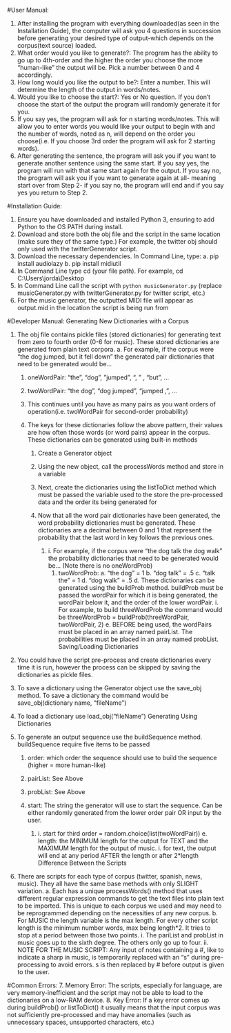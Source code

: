 #User Manual:
1. After installing the program with everything downloaded(as seen in the Installation
Guide), the computer will ask you 4 questions in succession before generating your
desired type of output-which depends on the corpus(text source) loaded.
2. What order would you like to generate?: The program has the ability to go up to
4th-order and the higher the order you choose the more “human-like” the output will
be. Pick a number between 0 and 4 accordingly.
3. How long would you like the output to be?: Enter a number. This will determine the
length of the output in words/notes.
4. Would you like to choose the start?: Yes or No question. If you don’t choose the start
of the output the program will randomly generate it for you.
5. If you say yes, the program will ask for n starting words/notes. This will allow you to
enter words you would like your output to begin with and the number of words, noted
as n, will depend on the order you choose(i.e. If you choose 3rd order the program
will ask for 2 starting words).
6. After generating the sentence, the program will ask you if you want to generate
another sentence using the same start. If you say yes, the program will run with that
same start again for the output. If you say no, the program will ask you if you want to
generate again at all- meaning start over from Step 2- if you say no, the program will
end and if you say yes you return to Step 2.

   
#Installation Guide:
1. Ensure you have downloaded and installed Python 3, ensuring to add Python to the
OS PATH during install.
2. Download and store both the obj file and the script in the same location (make sure
they of the same type.) For example, the twitter obj should only used with the
twitterGenerator script.
3. Download the necessary dependencies. In Command Line, type:
a. pip install audiolazy
b. pip install midiutil
4. In Command Line type cd (your file path). For example, cd
C:\Users\jorda\Desktop
5. In Command Line call the script with ````python musicGenerator.py```` (replace
musicGenerator.py with twitterGenerator.py for twitter script, etc.)
6. For the music generator, the outputted MIDI file will appear as output.mid in the
location the script is being run from


#Developer Manual:
Generating New Dictionaries with a Corpus
1. The obj file contains pickle files (stored dictionaries) for generating text from zero to
fourth order (0-6 for music). These stored dictionaries are generated from plain text
corpora.
a. For example, if the corpus were “the dog jumped, but it fell down” the
generated pair dictionaries that need to be generated would be…

   1. oneWordPair: “the”, “dog”, ”jumped”, “, ” , “but”, …
   
   2. twoWordPair: “the dog”, “dog jumped”, “jumped ,”, …
   
   3. This continues until you have as many pairs as you want orders of
   operation(i.e. twoWordPair for second-order probability)
   
   4. The keys for these dictionaries follow the above pattern, their values are how
   often those words (or word pairs) appear in the corpus. These dictionaries
   can be generated using built-in methods
   
      1. Create a Generator object
      2. Using the new object, call the processWords method and store in a
      variable
      3. Next, create the dictionaries using the listToDict method which must
      be passed the variable used to the store the pre-processed data and
      the order its being generated for
      
      4. Now that all the word pair dictionaries have been generated, the word
probability dictionaries must be generated. These dictionaries are a decimal
between 0 and 1 that represent the probability that the last word in key
follows the previous ones.

         1. i. For example, if the corpus were “the dog talk the dog walk” the
probability dictionaries that need to be generated would be… (Note
there is no oneWordProb)
            1. twoWordProb:
            a. “the dog” = 1
            b. “dog talk” = .5
            c. “talk the” = 1
            d. “dog walk” = .5
            d. These dictionaries can be generated using the buildProb method. buildProb
            must be passed the wordPair for which it is being generated, the wordPair
            below it, and the order of the lower wordPair.
            i. For example, to build threeWordProb the command would be
            threeWordProb = buildProb(threeWordPair, twoWordPair, 2)
            e. BEFORE being used, the wordPairs must be placed in an array named
            pairList. The probabilities must be placed in an array named probList.
            Saving/Loading Dictionaries
2. You could have the script pre-process and create dictionaries every time it is run,
however the process can be skipped by saving the dictionaries as pickle files.
3. To save a dictionary using the Generator object use the save_obj method. To save a
dictionary the command would be save_obj(dictionary name, “fileName”)
4. To load a dictionary use load_obj(“fileName”)
Generating Using Dictionaries
5. To generate an output sequence use the buildSequence method. buildSequence
require five items to be passed

   1. order: which order the sequence should use to build the sequence (higher =
   more human-like)
   
   2. pairList: See Above
   3. probList: See Above
   4. start: The string the generator will use to start the sequence. Can be either
   randomly generated from the lower order pair OR input by the user.
   
      1. i. start for third order = random.choice(list(twoWordPair))
      e. length: the MINIMUM length for the output for TEXT and the MAXIMUM
      length for the output of music.
      i. for text, the output will end at any period AFTER the length or after
      2*length
      Difference Between the Scripts
6. There are scripts for each type of corpus (twitter, spanish, news, music). They all
have the same base methods with only SLIGHT variation.
a. Each has a unique processWords() method that uses different regular
expression commands to get the text files into plain text to be imported. This
is unique to each corpus we used and may need to be reprogrammed
depending on the necessities of any new corpus.
b. For MUSIC the length variable is the max length. For every other script
length is the minimum number words, max being length*2. It tries to stop at a
period between those two points.
i. The pariList and probList in music goes up to the sixth degree. The
others only go up to four.
ii. NOTE FOR THE MUSIC SCRIPT: Any input of notes containing a #,
like to indicate a sharp in music, is temporarily replaced with an “s”
during pre-processing to avoid errors. s is then replaced by # before
output is given to the user.

#Common Errors:
7. Memory Error: The scripts, especially for language, are very memory-inefficient and
the script may not be able to load to the dictionaries on a low-RAM device.
8. Key Error: If a key error comes up during buildProb() or listToDict() it usually means
that the input corpus was not sufficiently pre-processed and may have anomalies
(such as unnecessary spaces, unsupported characters, etc.)